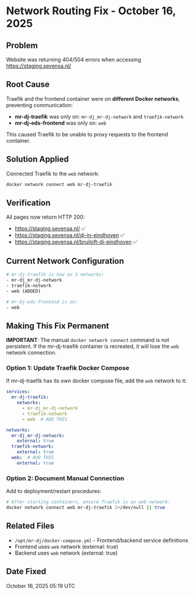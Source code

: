 # Network Routing Fix - October 16, 2025

## Problem
Website was returning 404/504 errors when accessing https://staging.sevensa.nl/

## Root Cause
Traefik and the frontend container were on **different Docker networks**, preventing communication:
- **mr-dj-traefik** was only on: `mr-dj_mr-dj-network` and `traefik-network`
- **mr-dj-eds-frontend** was only on: `web`

This caused Traefik to be unable to proxy requests to the frontend container.

## Solution Applied
Connected Traefik to the `web` network:
```bash
docker network connect web mr-dj-traefik
```

## Verification
All pages now return HTTP 200:
- https://staging.sevensa.nl/ ✅
- https://staging.sevensa.nl/dj-in-eindhoven ✅
- https://staging.sevensa.nl/bruiloft-dj-eindhoven ✅

## Current Network Configuration
```bash
# mr-dj-traefik is now on 3 networks:
- mr-dj_mr-dj-network
- traefik-network
- web (ADDED)

# mr-dj-eds-frontend is on:
- web
```

## Making This Fix Permanent
**IMPORTANT**: The manual `docker network connect` command is not persistent. If the mr-dj-traefik container is recreated, it will lose the `web` network connection.

### Option 1: Update Traefik Docker Compose
If mr-dj-traefik has its own docker compose file, add the `web` network to it:
```yaml
services:
  mr-dj-traefik:
    networks:
      - mr-dj_mr-dj-network
      - traefik-network
      - web  # ADD THIS

networks:
  mr-dj_mr-dj-network:
    external: true
  traefik-network:
    external: true
  web:  # ADD THIS
    external: true
```

### Option 2: Document Manual Connection
Add to deployment/restart procedures:
```bash
# After starting containers, ensure Traefik is on web network:
docker network connect web mr-dj-traefik 2>/dev/null || true
```

## Related Files
- `/opt/mr-dj/docker-compose.yml` - Frontend/backend service definitions
- Frontend uses `web` network (external: true)
- Backend uses `web` network (external: true)

## Date Fixed
October 16, 2025 05:19 UTC

